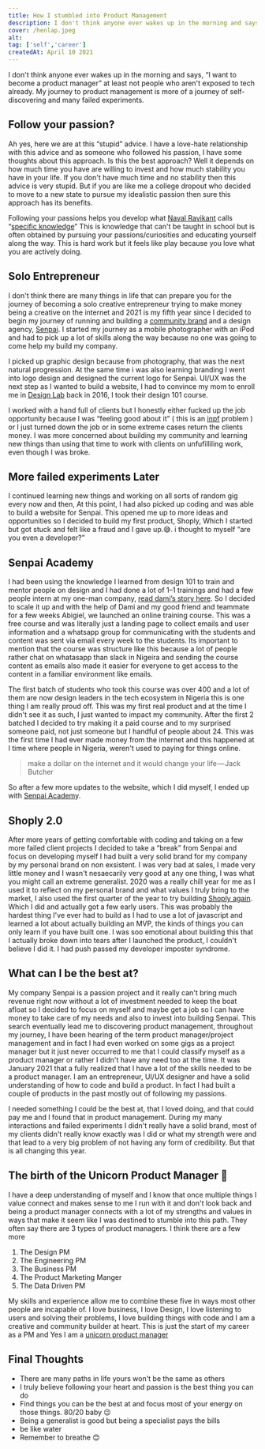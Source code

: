 ```yaml
---
title: How I stumbled into Product Management
description: I don't think anyone ever wakes up in the morning and says, “I want to become a product manager” at least not people who aren't exposed to tech already. My journey to product management is more of a journey of self-discovering and many failed experiments.
cover: /henlap.jpeg
alt:
tag: ['self','career']
createdAt: April 10 2021
---
```


I don't think anyone ever wakes up in the morning and says, “I want to become a product manager” at least not people who aren't exposed to tech already. My journey to product management is more of a journey of self-discovering and many failed experiments.

## Follow your passion?

Ah yes, here we are at this “stupid” advice. I have a love-hate relationship with this advice and as someone who followed his passion, I have some thoughts about this approach. Is this the best approach? Well it depends on how much time you have are willing to invest and how much stability you have in your life. If you don't have much time and no stability then this advice is very stupid. But if you are like me a college dropout who decided to move to a new state to pursue my idealistic passion then sure this approach has its benefits.

Following your passions helps you develop what [Naval Ravikant](https://medium.com/u/67f5049293c7) calls “[specific knowledge](https://www.youtube.com/watch?v=E-wCAXBHnic)” This is knowledge that can't be taught in school but is often obtained by pursuing your passions/curiosities and educating yourself along the way. This is hard work but it feels like play because you love what you are actively doing.

## Solo Entrepreneur

I don't think there are many things in life that can prepare you for the journey of becoming a solo creative entrepreneur trying to make money being a creative on the internet and 2021 is my fifth year since I decided to begin my journey of running and building a [community brand](https://www.instagram.com/think.senpai/) and a design agency, [Senpai](https://www.thinksenpai.com/). I started my journey as a mobile photographer with an iPod and had to pick up a lot of skills along the way because no one was going to come help my build my company.

I picked up graphic design because from photography, that was the next natural progression. At the same time i was also learning branding I went into logo design and designed the current logo for Senpai. UI/UX was the next step as I wanted to build a website, I had to convince my mom to enroll me in [Design Lab](https://trydesignlab.com/) back in 2016, I took their design 101 course.

I worked with a hand full of clients but I honestly either fucked up the job opportunity because I was “feeling good about it” ( this is an [inpf](https://www.16personalities.com/infp-personality) problem ) or I just turned down the job or in some extreme cases return the clients money. I was more concerned about building my community and learning new things than using that time to work with clients on unfufilliling work, even though I was broke.

## More failed experiments Later

I continued learning new things and working on all sorts of random gig every now and then, At this point, I had also picked up coding and was able to build a website for Senpai. This opened me up to more ideas and opportunities so I decided to build my first product, Shoply, Which I started but got stuck and felt like a fraud and I gave up.😅. i thought to myself “are you even a developer?”

## Senpai Academy

I had been using the knowledge I learned from design 101 to train and mentor people on design and I had done a lot of 1–1 trainings and had a few people intern at my one-man company, [read dami’s story here](https://medium.com/think-senpai/my-internship-story-first-two-weeks-at-senpai-2a4d8d4c77e4). So I decided to scale it up and with the help of Dami and my good friend and teammate for a few weeks Abigiel, we launched an online training course. This was a free course and was literally just a landing page to collect emails and user information and a whatsapp group for communicating with the students and content was sent via email every week to the students. Its important to mention that the course was structure like this because a lot of people rather chat on whatasapp than slack in Nigeira and sending the course content as emails also made it easier for everyone to get access to the content in a familiar environment like emails.

The first batch of students who took this course was over 400 and a lot of them are now design leaders in the tech ecosystem in Nigeria this is one thing I am really proud off. This was my first real product and at the time I didn't see it as such, I just wanted to impact my community. After the first 2 batched I decided to try making it a paid course and to my surprised someone paid, not just someone but I handful of people about 24. This was the first time I had ever made money from the internet and this happened at I time where people in Nigeria, weren't used to paying for things online.

> make a dollar on the internet and it would change your life — Jack Butcher

So after a few more updates to the website, which I did myself, I ended up with [Senpai Academ](https://senpaiacademy.org/)y.

## Shoply 2.0

After more years of getting comfortable with coding and taking on a few more failed client projects I decided to take a “break” from Senpai and focus on developing myself I had built a very solid brand for my company by my personal brand on non exsistent. I was very bad at sales, I made very little money and I wasn't nesaecarily very good at any one thing, I was what you might call an extreme generalist. 2020 was a really chill year for me as I used it to reflect on my personal brand and what values I truly bring to the market, I also used the first quarter of the year to try building [Shoply again](https://zealous-mayer-94232f.netlify.app/). Which I did and actually got a few early users. This was probably the hardest thing I've ever had to build as I had to use a lot of javascript and learned a lot about actually building an MVP, the kinds of things you can only learn if you have built one. I was soo emotional about building this that I actually broke down into tears after I launched the product, I couldn't believe I did it. I had push passed my developer imposter syndrome.

## What can I be the best at?

My company Senpai is a passion project and it really can't bring much revenue right now without a lot of investment needed to keep the boat afloat so I decided to focus on myself and maybe get a job so I can have money to take care of my needs and also to invest into building Senpai. This search eventually lead me to discovering product management, throughout my journey, I have been hearing of the term product manager/project management and in fact I had even worked on some gigs as a project manager but it just never occurred to me that I could classify myself as a product manager or rather I didn't have any need too at the time. It was January 2021 that a fully realized that I have a lot of the skills needed to be a product manager. I am an entrepreneur, UI/UX designer and have a solid understanding of how to code and build a product. In fact I had built a couple of products in the past mostly out of following my passions.

I needed something I could be the best at, that I loved doing, and that could pay me and I found that in product management. During my many interactions and failed experiments I didn't really have a solid brand, most of my clients didn't really know exactly was I did or what my strength were and that lead to a very big problem of not having any form of credibility. But that is all changing this year.

## The birth of the Unicorn Product Manager 🦄

I have a deep understanding of myself and I know that once multiple things I value connect and makes sense to me I run with it and don't look back and being a product manager connects with a lot of my strengths and values in ways that make it seem like I was destined to stumble into this path. They often say there are 3 types of product managers. I think there are a few more

1. The Design PM
2. The Engineering PM
3. The Business PM
4. The Product Marketing Manger
5. The Data Driven PM

My skills and experience allow me to combine these five in ways most other people are incapable of. I love business, I love Design, I love listening to users and solving their problems, I love building things with code and I am a creative and community builder at heart. This is just the start of my career as a PM and Yes I am a [unicorn product manager](https://www.henryikoh.com/)

## Final Thoughts

- There are many paths in life yours won't be the same as others
- I truly believe following your heart and passion is the best thing you can do
- Find things you can be the best at and focus most of your energy on those things. 80/20 baby 😉
- Being a generalist is good but being a specialist pays the bills
- be like water
- Remember to breathe 😊